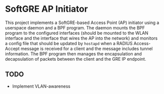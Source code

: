 # SoftGRE AP Initiator

This project implements a SoftGRE-based Access Point (AP) initiator using a userspace daemon and a
BPF program. The daemon mounts the BPF program to the configured interfaces (should be mounted to
the WLAN interface and the interface that wires the AP into the network) and monitors a config file
that should be updated by `hostapd` when a RADIUS Access-Accept message is received for a client
and the message includes tunnel information. The BPF program then manages the encapsulation and
decapsulation of packets between the client and the GRE IP endpoint.

## TODO

- Implement VLAN-awareness
